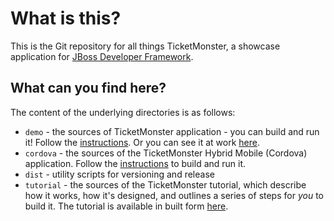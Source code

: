 # What is this?

This is the Git repository for all things TicketMonster, a showcase application for [JBoss Developer Framework](http://jboss.org/jdf).

## What can you find here?

The content of the underlying directories is as follows:

* `demo` - the sources of TicketMonster application - you can build and run it! Follow the [instructions](demo/README.md). Or you can see it at work [here](http://ticketmonster-jdf.rhcloud.com). 
* `cordova` - the sources of the TicketMonster Hybrid Mobile (Cordova) application. Follow the [instructions](cordova/README.md) to build and run it.
* `dist` - utility scripts for versioning and release
* `tutorial` - the sources of the TicketMonster tutorial, which describe how it works, how it's designed, and outlines a series of steps for *you* to build it. The tutorial is available in built form [here](http://www.jboss.org/jdf/examples/get-started/).
